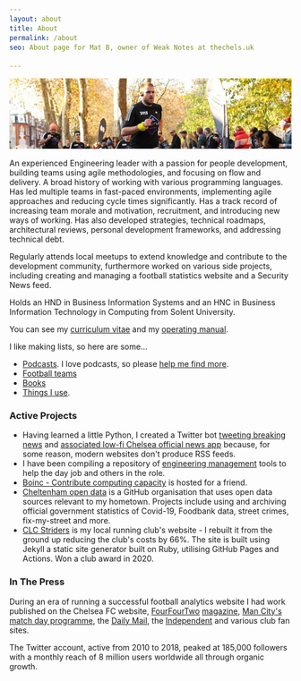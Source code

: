 ```yaml
---
layout: about
title: About
permalink: /about
seo: About page for Mat B, owner of Weak Notes at thechels.uk

---
```


![banner photo of Mat running in London](/images/gh-header-image-cropped.jpg)

An experienced Engineering leader with a passion for people development, building teams using agile methodologies, and focusing on flow and delivery. A broad history of working with various programming languages. Has led multiple teams in fast-paced environments, implementing agile approaches and reducing cycle times significantly. Has a track record of increasing team morale and motivation, recruitment, and introducing new ways of working. Has also developed strategies, technical roadmaps, architectural reviews, personal development frameworks, and addressing technical debt.

Regularly attends local meetups to extend knowledge and contribute to the development community, furthermore worked on various side projects, including creating and managing a football statistics website and a Security News feed. 

Holds an HND in Business Information Systems and an HNC in Business Information Technology in Computing from Solent University.

You can see my [curriculum vitae](/cv) and my [operating manual](/manual).

 I like making lists, so here are some...
- [Podcasts](/podcasts). I love podcasts, so please [help me find more](https://github.com/Mat-0/TheChels.uk/issues/new?assignees=Mat-0=podcast&template=podcast.md).
- [Football teams](/teams)
- [Books](/books)
- [Things I use](/gear).

### Active Projects

- Having learned a little Python, I created a Twitter bot [tweeting breaking news](https://github.com/TheChelsOrg/bot_tocfcws_news) and [associated low-fi Chelsea official news app](https://app.thechels.uk) because, for some reason, modern websites don't produce RSS feeds.
- I have been compiling a repository of [engineering management](https://github.com/Mat-0/engineering-management) tools to help the day job and others in the role.
- [Boinc - Contribute computing capacity](https://boinc.thechels.uk) is hosted for a friend.
- [Cheltenham open data](https://cheltenham-open-data.github.io) is a GitHub organisation that uses open data sources relevant to my hometown. Projects include using and archiving official government statistics of Covid-19, Foodbank data, street crimes, fix-my-street and more.
- [CLC Striders](http://clcstriders-runningclub.co.uk/) is my local running club's website - I rebuilt it from the ground up reducing the club's costs by 66%. The site is built using Jekyll a static site generator built on Ruby, utilising GitHub Pages and Actions. Won a club award in 2020.

### In The Press

During an era of running a successful football analytics website I had work published on the Chelsea FC website, [FourFourTwo](https://thechels.uk/fourfourtwo-cult-heroes) [magazine](https://thechels.uk/fourfourtwo-chelsea-vs-swansea), [Man City's match day programme](https://thechels.uk/man-city-programme), the [Daily Mail](https://www.dailymail.co.uk/sport/football/article-2282976/Frank-Lampard-scores-200th-Chelsea-goal.html), the [Independent](https://www.independent.co.uk/sport/football/european/valencia-penalty-gary-neville-chelsea-under19s-uefa-youth-league-a6892926.html) and various club fan sites.

The Twitter account, active from 2010 to 2018, peaked at 185,000 followers with a monthly reach of 8 million users worldwide all through organic growth.
